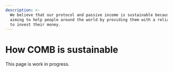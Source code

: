 ```yaml
---
description: >-
  We believe that our protocol and passive income is sustainable because we're
  aiming to help people around the world by providing them with a reliable place
  to invest their money.
---
```


# How COMB is sustainable

This page is work in progress.
